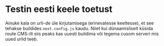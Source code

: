 # Testin eesti keele toetust

Ainuke kala on urli-de üle kirjutamisega (erinevatesse keeltesse), et see tehakse buildides `next.config.js` kaudu. Niiet kui dünaamisliselt küsida route CMS-ilt siis peaks kas uuesti buildima või tegema cusom serveri mis uued urlid teeb.
